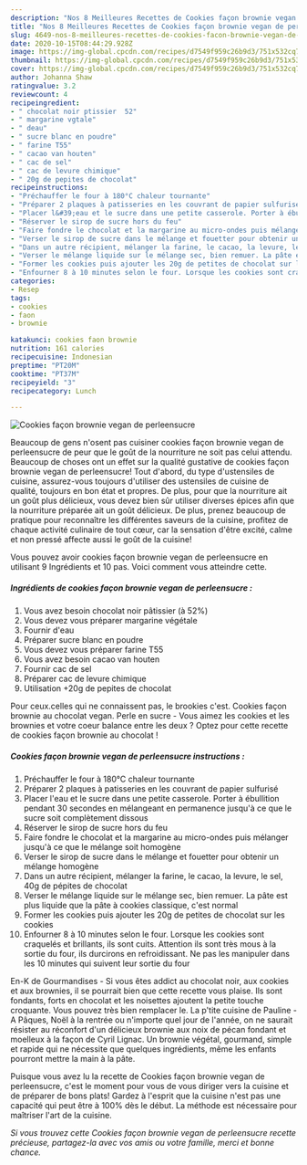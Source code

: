 ```yaml
---
description: "Nos 8 Meilleures Recettes de Cookies façon brownie vegan de perleensucre"
title: "Nos 8 Meilleures Recettes de Cookies façon brownie vegan de perleensucre"
slug: 4649-nos-8-meilleures-recettes-de-cookies-facon-brownie-vegan-de-perleensucre
date: 2020-10-15T08:44:29.928Z
image: https://img-global.cpcdn.com/recipes/d7549f959c26b9d3/751x532cq70/cookies-facon-brownie-vegan-de-perleensucre-photo-principale-de-la-recette.jpg
thumbnail: https://img-global.cpcdn.com/recipes/d7549f959c26b9d3/751x532cq70/cookies-facon-brownie-vegan-de-perleensucre-photo-principale-de-la-recette.jpg
cover: https://img-global.cpcdn.com/recipes/d7549f959c26b9d3/751x532cq70/cookies-facon-brownie-vegan-de-perleensucre-photo-principale-de-la-recette.jpg
author: Johanna Shaw
ratingvalue: 3.2
reviewcount: 4
recipeingredient:
- " chocolat noir ptissier  52"
- " margarine vgtale"
- " deau"
- " sucre blanc en poudre"
- " farine T55"
- " cacao van houten"
- " cac de sel"
- " cac de levure chimique"
- " 20g de pepites de chocolat"
recipeinstructions:
- "Préchauffer le four à 180°C chaleur tournante"
- "Préparer 2 plaques à patisseries en les couvrant de papier sulfurisé"
- "Placer l&#39;eau et le sucre dans une petite casserole. Porter à ébullition pendant 30 secondes en mélangeant en permanence jusqu&#39;à ce que le sucre soit complètement dissous"
- "Réserver le sirop de sucre hors du feu"
- "Faire fondre le chocolat et la margarine au micro-ondes puis mélanger jusqu&#39;à ce que le mélange soit homogène"
- "Verser le sirop de sucre dans le mélange et fouetter pour obtenir un mélange homogène"
- "Dans un autre récipient, mélanger la farine, le cacao, la levure, le sel, 40g de pépites de chocolat"
- "Verser le mélange liquide sur le mélange sec, bien remuer. La pâte est plus liquide que la pâte à cookies classique, c&#39;est normal"
- "Former les cookies puis ajouter les 20g de petites de chocolat sur les cookies"
- "Enfourner 8 à 10 minutes selon le four. Lorsque les cookies sont craquelés et brillants, ils sont cuits. Attention ils sont très mous à la sortie du four, ils durcirons en refroidissant. Ne pas les manipuler dans les 10 minutes qui suivent leur sortie du four"
categories:
- Resep
tags:
- cookies
- faon
- brownie

katakunci: cookies faon brownie 
nutrition: 161 calories
recipecuisine: Indonesian
preptime: "PT20M"
cooktime: "PT37M"
recipeyield: "3"
recipecategory: Lunch

---
```



![Cookies façon brownie vegan de perleensucre](https://img-global.cpcdn.com/recipes/d7549f959c26b9d3/751x532cq70/cookies-facon-brownie-vegan-de-perleensucre-photo-principale-de-la-recette.jpg)

Beaucoup de gens n'osent pas cuisiner cookies façon brownie vegan de perleensucre de peur que le goût de la nourriture ne soit pas celui attendu. Beaucoup de choses ont un effet sur la qualité gustative de cookies façon brownie vegan de perleensucre! Tout d'abord, du type d'ustensiles de cuisine, assurez-vous toujours d'utiliser des ustensiles de cuisine de qualité, toujours en bon état et propres. De plus, pour que la nourriture ait un goût plus délicieux, vous devez bien sûr utiliser diverses épices afin que la nourriture préparée ait un goût délicieux. De plus, prenez beaucoup de pratique pour reconnaître les différentes saveurs de la cuisine, profitez de chaque activité culinaire de tout cœur, car la sensation d'être excité, calme et non pressé affecte aussi le goût de la cuisine!

<!--inarticleads1-->

Vous pouvez avoir cookies façon brownie vegan de perleensucre en utilisant 9 Ingrédients et 10 pas. Voici comment vous atteindre cette.

##### Ingrédients de cookies façon brownie vegan de perleensucre :

1. Vous avez besoin  chocolat noir pâtissier (à 52%)
1. Vous devez vous préparer  margarine végétale
1. Fournir  d&#39;eau
1. Préparer  sucre blanc en poudre
1. Vous devez vous préparer  farine T55
1. Vous avez besoin  cacao van houten
1. Fournir  cac de sel
1. Préparer  cac de levure chimique
1. Utilisation  +20g de pepites de chocolat


Pour ceux.celles qui ne connaissent pas, le brookies c&#39;est. Cookies façon brownie au chocolat vegan. Perle en sucre - Vous aimez les cookies et les brownies et votre coeur balance entre les deux ? Optez pour cette recette de cookies façon brownie au chocolat ! 

<!--inarticleads2-->

##### Cookies façon brownie vegan de perleensucre instructions :

1. Préchauffer le four à 180°C chaleur tournante
1. Préparer 2 plaques à patisseries en les couvrant de papier sulfurisé
1. Placer l&#39;eau et le sucre dans une petite casserole. Porter à ébullition pendant 30 secondes en mélangeant en permanence jusqu&#39;à ce que le sucre soit complètement dissous
1. Réserver le sirop de sucre hors du feu
1. Faire fondre le chocolat et la margarine au micro-ondes puis mélanger jusqu&#39;à ce que le mélange soit homogène
1. Verser le sirop de sucre dans le mélange et fouetter pour obtenir un mélange homogène
1. Dans un autre récipient, mélanger la farine, le cacao, la levure, le sel, 40g de pépites de chocolat
1. Verser le mélange liquide sur le mélange sec, bien remuer. La pâte est plus liquide que la pâte à cookies classique, c&#39;est normal
1. Former les cookies puis ajouter les 20g de petites de chocolat sur les cookies
1. Enfourner 8 à 10 minutes selon le four. Lorsque les cookies sont craquelés et brillants, ils sont cuits. Attention ils sont très mous à la sortie du four, ils durcirons en refroidissant. Ne pas les manipuler dans les 10 minutes qui suivent leur sortie du four


En-K de Gourmandises - Si vous êtes addict au chocolat noir, aux cookies et aux brownies, il se pourrait bien que cette recette vous plaise. Ils sont fondants, forts en chocolat et les noisettes ajoutent la petite touche croquante. Vous pouvez très bien remplacer le. La p&#39;tite cuisine de Pauline - A Pâques, Noël à la rentrée ou n&#39;importe quel jour de l&#39;année, on ne saurait résister au réconfort d&#39;un délicieux brownie aux noix de pécan fondant et moelleux à la façon de Cyril Lignac. Un brownie végétal, gourmand, simple et rapide qui ne nécessite que quelques ingrédients, même les enfants pourront mettre la main à la pâte. 

<!--inarticleads1-->

<p>
Puisque vous avez lu la recette de Cookies façon brownie vegan de perleensucre, c'est le moment pour vous de vous diriger vers la cuisine et de préparer de bons plats! Gardez à l'esprit que la cuisine n'est pas une capacité qui peut être à 100% dès le début. La méthode est nécessaire pour maîtriser l'art de la cuisine.
</p>

<p>
<i>Si vous trouvez cette Cookies façon brownie vegan de perleensucre recette précieuse, partagez-la avec vos amis ou votre famille, merci et bonne chance.</i>
</p>
